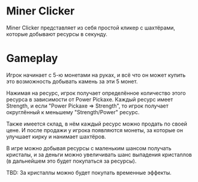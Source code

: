 # Miner Clicker

Miner Clicker представляет из себя простой кликер с шахтёрами, которые добывают ресурсы в секунду. 

# Gameplay

Игрок начинает с 5-ю монетами на руках, и всё что он может купить это возможность добывать камень за эти 5 монет. 

Нажимая на ресурс, игрок получает определённое количество этого ресурса в зависимости от Power Pickaxe. Каждый ресурс имеет Strength, и если "Power Pickaxe => Strength", то игрок получает округлённый к меньшему "Strength/Power" ресурс.

Также имеется склад, в нём каждый ресурс можно продать по своей цене. И после продажи у игрока появляются монеты, за которые он улучшает кирку и нанимает шахтёров.

В игре можно добывая ресурсы с маленьким шансом получать кристалы, и за деньги можно увеличивать шанс выпадения кристаллов (в дальнейшем это будет покупаться за ресурсы). 

TBD: За кристаллы можно будет покупать временные эффекты. 